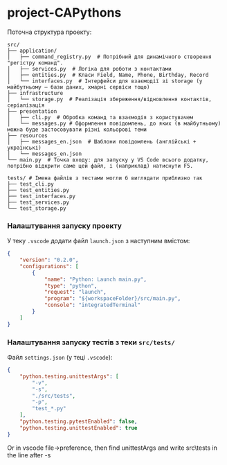 # project-CAPythons

Поточна структура проекту:
```plaintext
src/
├── application/
│   ├── command_registry.py  # Потрібний для динамічного створення "регістру команд".
│   ├── services.py  # Логіка для роботи з контактами
│   ├── entities.py  # Класи Field, Name, Phone, Birthday, Record
│   └── interfaces.py  # Інтерфейси для взаємодії зі storage (у майбутньому — бази даних, хмарні сервіси тощо)
├── infrastructure
│   └── storage.py  # Реалізація збереження/відновлення контактів, серіалізація
├── presentation
│   ├── cli.py  # Обробка команд та взаємодія з користувачем 
│   └── messages.py # Оформлення повідомлень, до яких (в майбутньому) можна буде застосовувати різні кольорові теми
├── resources
│   ├── messages_en.json  # Шаблони повідомлень (англійські + українські)
│   └── messages_en.json
└── main.py  # Точка входу: для запуску у VS Code всього додатку, потрібно відкрити саме цей файл, і (наприклад) натиснути F5.

tests/ # Імена файлів з тестами могли б виглядати приблизно так
├── test_cli.py
├── test_entities.py
├── test_interfaces.py
├── test_services.py
└── test_storage.py
```

### Налаштування запуску проекту
У теку `.vscode` додати файл `launch.json` з наступним вмістом:
```json
{
    "version": "0.2.0",
    "configurations": [
        {
            "name": "Python: Launch main.py",
            "type": "python",
            "request": "launch",
            "program": "${workspaceFolder}/src/main.py",
            "console": "integratedTerminal"
        }
    ]
}
```

### Налаштування запуску тестів з теки `src/tests/`
Файл `settings.json` (у теці `.vscode`):
```json
{
    "python.testing.unittestArgs": [
        "-v",
        "-s",
        "./src/tests",
        "-p",
        "test_*.py"
    ],
    "python.testing.pytestEnabled": false,
    "python.testing.unittestEnabled": true
}
```

Or in vscode file->preference, then find unittestArgs and write src\tests in the line after -s
